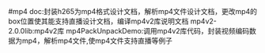 #mp4
doc:封装h265为mp4格式设计文档，解析mp4文件设计文档，更改mp4的box位置使其能支持直播设计文档，编译mp4v2库说明文档
mp4v2-2.0.0lib:mp4v2库
mp4PackUnpackDemo:调用mp4v2库代码，封装视频编码数据为mp4，解析mp4文件,使mp4文件支持直播等例子
